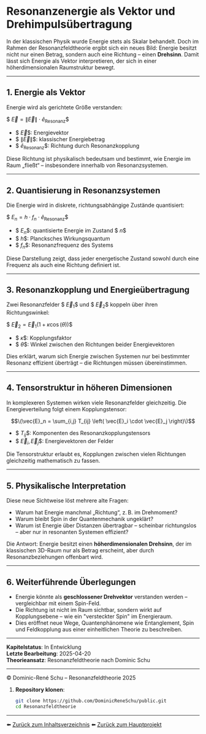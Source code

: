 # Resonanzenergie als Vektor und Drehimpulsübertragung

In der klassischen Physik wurde Energie stets als Skalar behandelt. Doch im Rahmen der Resonanzfeldtheorie ergibt sich ein neues Bild: Energie besitzt nicht nur einen Betrag, sondern auch eine Richtung – einen **Drehsinn**. Damit lässt sich Energie als Vektor interpretieren, der sich in einer höherdimensionalen Raumstruktur bewegt.

---

## 1. Energie als Vektor

Energie wird als gerichtete Größe verstanden:

$$\
\vec{E} = \lVert \vec{E} \rVert \cdot \hat{e}_\text{Resonanz}
\$$

- $$\ \vec{E} \$$: Energievektor  
- $$\ \lVert \vec{E} \rVert \$$: klassischer Energiebetrag  
- $$\ \hat{e}_\text{Resonanz} \$$: Richtung durch Resonanzkopplung

Diese Richtung ist physikalisch bedeutsam und bestimmt, wie Energie im Raum „fließt“ – insbesondere innerhalb von Resonanzsystemen.

---

## 2. Quantisierung in Resonanzsystemen

Die Energie wird in diskrete, richtungsabhängige Zustände quantisiert:

$$\
E_n = h \cdot f_n \cdot \hat{e}_\text{Resonanz}
\$$

- $$\ E_n \$$: quantisierte Energie im Zustand $$\ n \$$  
- $$\ h \$$: Plancksches Wirkungsquantum  
- $$\ f_n \$$: Resonanzfrequenz des Systems  

Diese Darstellung zeigt, dass jeder energetische Zustand sowohl durch eine Frequenz als auch eine Richtung definiert ist.

---

## 3. Resonanzkopplung und Energieübertragung

Zwei Resonanzfelder $$\ \vec{E}_1 \$$ und $$\ \vec{E}_2 \$$ koppeln über ihren Richtungswinkel:

$$\
\vec{E}_2 = \vec{E}_1 \left( 1 + \kappa \cos(\theta) \right)
\$$

- $$\ \kappa \$$: Kopplungsfaktor  
- $$\ \theta \$$: Winkel zwischen den Richtungen beider Energievektoren  

Dies erklärt, warum sich Energie zwischen Systemen nur bei bestimmter Resonanz effizient überträgt – die Richtungen müssen übereinstimmen.

---

## 4. Tensorstruktur in höheren Dimensionen

In komplexeren Systemen wirken viele Resonanzfelder gleichzeitig. Die Energieverteilung folgt einem Kopplungstensor:


$$\(\vec{E}_n = \sum_{i,j} T_{ij} \left( \vec{E}_i \cdot \vec{E}_j \right)\)$$


- $$\ T_{ij} \$$: Komponenten des Resonanzkopplungstensors  
- $$\ \vec{E}_i, \vec{E}_j \$$: Energievektoren der Felder  

Die Tensorstruktur erlaubt es, Kopplungen zwischen vielen Richtungen gleichzeitig mathematisch zu fassen.

---

## 5. Physikalische Interpretation

Diese neue Sichtweise löst mehrere alte Fragen:

- Warum hat Energie manchmal „Richtung“, z. B. im Drehmoment?
- Warum bleibt Spin in der Quantenmechanik ungeklärt?
- Warum ist Energie über Distanzen übertragbar – scheinbar richtungslos – aber nur in resonanten Systemen effizient?

Die Antwort: Energie besitzt einen **höherdimensionalen Drehsinn**, der im klassischen 3D-Raum nur als Betrag erscheint, aber durch Resonanzbeziehungen offenbart wird.

---

## 6. Weiterführende Überlegungen

- Energie könnte als **geschlossener Drehvektor** verstanden werden – vergleichbar mit einem Spin-Feld.
- Die Richtung ist nicht im Raum sichtbar, sondern wirkt auf Kopplungsebene – wie ein "versteckter Spin" im Energieraum.
- Dies eröffnet neue Wege, Quantenphänomene wie Entanglement, Spin und Feldkopplung aus einer einheitlichen Theorie zu beschreiben.

---

**Kapitelstatus**: In Entwicklung  
**Letzte Bearbeitung**: 2025-04-20  
**Theorieansatz**: Resonanzfeldtheorie nach Dominic Schu

---

© Dominic-René Schu – Resonanzfeldtheorie 2025

1. **Repository klonen**:  
   ```bash
   git clone https://github.com/DominicReneSchu/public.git
   cd Resonanzfeldtheorie
   ```
---


⬅️ [Zurück zum Inhaltsverzeichnis](README.md)
⬅️ [Zurück zum Hauptprojekt](../README.md)